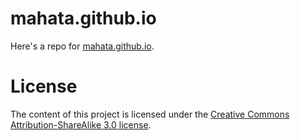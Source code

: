 # mahata.github.io

Here's a repo for [mahata.github.io](https://mahata.github.io).

# License

The content of this project is licensed under the
[Creative Commons Attribution-ShareAlike 3.0 license](http://creativecommons.org/licenses/by-sa/3.0/).
